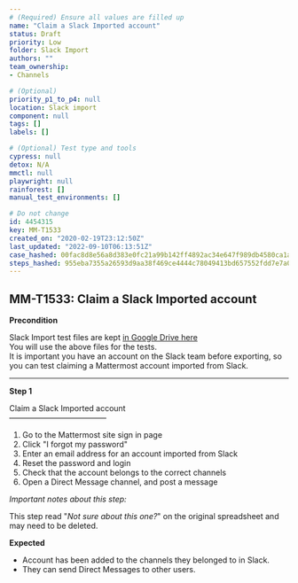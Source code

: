 ```yaml
---
# (Required) Ensure all values are filled up
name: "Claim a Slack Imported account"
status: Draft
priority: Low
folder: Slack Import
authors: ""
team_ownership: 
- Channels

# (Optional)
priority_p1_to_p4: null
location: Slack import
component: null
tags: []
labels: []

# (Optional) Test type and tools
cypress: null
detox: N/A
mmctl: null
playwright: null
rainforest: []
manual_test_environments: []

# Do not change
id: 4454315
key: MM-T1533
created_on: "2020-02-19T23:12:50Z"
last_updated: "2022-09-10T06:13:51Z"
case_hashed: 00fac8d8e56a8d383e0fc21a99b142ff4892ac34e647f989db4580ca1aed8c66a6085a82190c21c7ca6aff1bdb651016
steps_hashed: 955eba7355a26593d9aa38f469ce4444c78049413bd657552fdd7e7a0c00a8d59b7c4ad96c45a1447400e8cc2ba80b50
---
```


<!-- (Auto-generated) Based on frontmatter's "key" and "name" -->

## MM-T1533: Claim a Slack Imported account

**Precondition**

Slack Import test files are kept [in Google Drive here](https://drive.google.com/drive/folders/19y2KC_tcqJZa-BDucvpdmsNdBqy-UL8Q)\
You will use the above files for the tests.\
It is important you have an account on the Slack team before exporting, so you can test claiming a Mattermost account imported from Slack.

---

**Step 1**

Claim a Slack Imported account\
–––––––––––––––––––––––––

1. Go to the Mattermost site sign in page
2. Click "I forgot my password"
3. Enter an email address for an account imported from Slack
4. Reset the password and login
5. Check that the account belongs to the correct channels
6. Open a Direct Message channel, and post a message

_Important notes about this step:_

This step read "_Not sure about this one?_" on the original spreadsheet and may need to be deleted.

**Expected**

- Account has been added to the channels they belonged to in Slack.
- They can send Direct Messages to other users.
